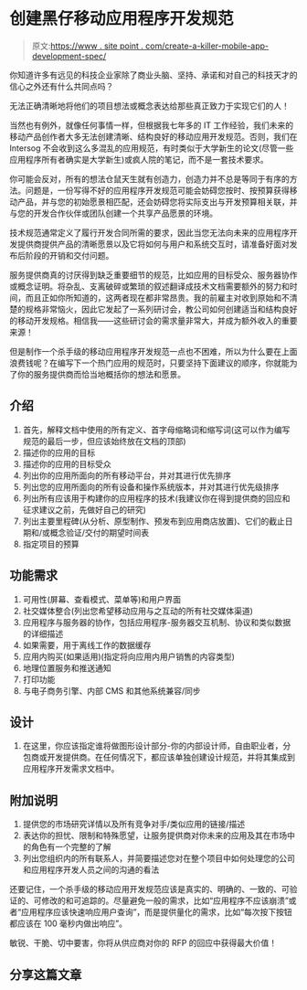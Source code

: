 # 创建黑仔移动应用程序开发规范

> 原文:[https://www . site point . com/create-a-killer-mobile-app-development-spec/](https://www.sitepoint.com/create-a-killer-mobile-app-development-spec/)

你知道许多有远见的科技企业家除了商业头脑、坚持、承诺和对自己的科技天才的信心之外还有什么共同点吗？

无法正确清晰地将他们的项目想法或概念表达给那些真正致力于实现它们的人！

当然也有例外，就像任何事情一样，但根据我七年多的 IT 工作经验，我们未来的移动产品创作者大多无法创建清晰、结构良好的移动应用开发规范。否则，我们在 Intersog 不会收到这么多混乱的应用规范，有时类似于大学新生的论文(尽管一些应用程序所有者确实是大学新生)或疯人院的笔记，而不是一套技术要求。

你可能会反对，所有的想法仓鼠天生就有创造力，创造力并不总是等同于有序的方法。问题是，一份写得不好的应用程序开发规范可能会妨碍您按时、按预算获得移动产品，并与您的初始愿景相匹配，还会妨碍您将实际支出与开发预算相关联，并与您的开发合作伙伴或团队创建一个共享产品愿景的环境。

技术规范通常定义了履行开发合同所需的要求，因此当您无法向未来的应用程序开发提供商提供产品的清晰愿景以及它将如何与用户和系统交互时，请准备好面对发布后阶段的开销和交付问题。

服务提供商真的讨厌得到缺乏重要细节的规范，比如应用的目标受众、服务器协作或概念证明。将杂乱、支离破碎或繁琐的叙述翻译成技术文档需要额外的努力和时间，而且正如你所知道的，这两者现在都非常昂贵。我的前雇主对收到原始和不清楚的规格非常恼火，因此它发起了一系列研讨会，教公司如何创建适当和结构良好的移动开发规格。相信我——这些研讨会的需求量非常大，并成为额外收入的重要来源！

但是制作一个杀手级的移动应用程序开发规范一点也不困难，所以为什么要在上面浪费钱呢？在编写下一个热门应用的规范时，只要坚持下面建议的顺序，你就能为了你的服务提供商而恰当地概括你的想法和愿景。

## 介绍

1.  首先，解释文档中使用的所有定义、首字母缩略词和缩写词(这可以作为编写规范的最后一步，但应该始终放在文档的顶部)
2.  描述你的应用的目标
3.  描述你的应用的目标受众
4.  列出你的应用所面向的所有移动平台，并对其进行优先排序
5.  列出您的应用所面向的所有设备和操作系统版本，并对其进行优先级排序
6.  列出所有应该用于构建你的应用程序的技术(我建议你在得到提供商的回应和征求建议之前，先做好自己的研究)
7.  列出主要里程碑(从分析、原型制作、预发布到应用商店放置)、它们的截止日期和/或概念验证/交付的期望时间表
8.  指定项目的预算

## 功能需求

1.  可用性(屏幕、查看模式、菜单等)和用户界面
2.  社交媒体整合(列出您希望移动应用与之互动的所有社交媒体渠道)
3.  应用程序与服务器的协作，包括应用程序-服务器交互机制、协议和类似数据的详细描述
4.  如果需要，用于离线工作的数据缓存
5.  应用内购买(如果适用)(指定将向应用内用户销售的内容类型)
6.  地理位置服务和推送通知
7.  打印功能
8.  与电子商务引擎、内部 CMS 和其他系统兼容/同步

## 设计

1.  在这里，你应该指定谁将做图形设计部分-你的内部设计师，自由职业者，分包商或开发提供商。在任何情况下，都应该单独创建设计规范，并将其集成到应用程序开发需求文档中。

## 附加说明

1.  提供您的市场研究详情以及所有竞争对手/类似应用的链接/描述
2.  表达你的担忧、限制和特殊愿望，让服务提供商对你未来的应用及其在市场中的角色有一个完整的了解
3.  列出您组织内的所有联系人，并简要描述您对在整个项目中如何处理您的公司和应用程序开发人员之间的沟通的看法

还要记住，一个杀手级的移动应用开发规范应该是真实的、明确的、一致的、可验证的、可修改的和可追踪的。尽量避免一般的需求，比如“应用程序不应该崩溃”或者“应用程序应该快速响应用户查询”，而是提供量化的需求，比如“每次按下按钮都应该在 100 毫秒内做出响应”。

敏锐、干脆、切中要害，你将从供应商对你的 RFP 的回应中获得最大价值！

## 分享这篇文章